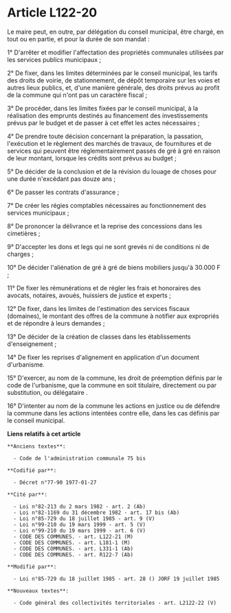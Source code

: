 # Article L122-20

Le maire peut, en outre, par délégation du conseil municipal, être chargé, en tout ou en partie, et pour la durée de son
mandat :

1° D'arrêter et modifier l'affectation des propriétés communales utilisées par les services publics municipaux ;

2° De fixer, dans les limites déterminées par le conseil municipal, les tarifs des droits de voirie, de stationnement, de
dépôt temporaire sur les voies et autres lieux publics, et, d'une manière générale, des droits prévus au profit de la commune
qui n'ont pas un caractère fiscal ;

3° De procéder, dans les limites fixées par le conseil municipal, à la réalisation des emprunts destinés au financement des
investissements prévus par le budget et de passer à cet effet les actes nécessaires ;

4° De prendre toute décision concernant la préparation, la passation, l'exécution et le règlement des marchés de travaux, de
fournitures et de services qui peuvent être réglementairement passés de gré à gré en raison de leur montant, lorsque les
crédits sont prévus au budget ;

5° De décider de la conclusion et de la révision du louage de choses pour une durée n'excédant pas douze ans ;

6° De passer les contrats d'assurance ;

7° De créer les régies comptables nécessaires au fonctionnement des services municipaux ;

8° De prononcer la délivrance et la reprise des concessions dans les cimetières ;

9° D'accepter les dons et legs qui ne sont grevés ni de conditions ni de charges ;

10° De décider l'aliénation de gré à gré de biens mobiliers jusqu'à 30.000 F ;

11° De fixer les rémunérations et de régler les frais et honoraires des avocats, notaires, avoués, huissiers de justice et
experts ;

12° De fixer, dans les limites de l'estimation des services fiscaux (domaines), le montant des offres de la commune à
notifier aux expropriés et de répondre à leurs demandes ;

13° De décider de la création de classes dans les établissements d'enseignement ;

14° De fixer les reprises d'alignement en application d'un document d'urbanisme.

15° D'exercer, au nom de la commune, les droit de préemption définis par le code de l'urbanisme, que la commune en soit
titulaire, directement  ou par substitution, ou délégataire .

16° D'intenter au nom de la commune les actions en justice ou de défendre  la commune dans les actions intentées contre elle,
dans les cas définis par le conseil municipal.

**Liens relatifs à cet article**

	**Anciens textes**:

	  - Code de l'administration communale 75 bis

	**Codifié par**:

	  - Décret n°77-90 1977-01-27

	**Cité par**:

	  - Loi n°82-213 du 2 mars 1982 - art. 2 (Ab)
	  - Loi n°82-1169 du 31 décembre 1982 - art. 17 bis (Ab)
	  - Loi n°85-729 du 18 juillet 1985 - art. 9 (V)
	  - Loi n°99-210 du 19 mars 1999 - art. 5 (V)
	  - Loi n°99-210 du 19 mars 1999 - art. 6 (V)
	  - CODE DES COMMUNES. - art. L122-21 (M)
	  - CODE DES COMMUNES. - art. L181-1 (M)
	  - CODE DES COMMUNES. - art. L331-1 (Ab)
	  - CODE DES COMMUNES. - art. R122-7 (Ab)

	**Modifié par**:

	  - Loi n°85-729 du 18 juillet 1985 - art. 28 () JORF 19 juillet 1985

	**Nouveaux textes**:

	  - Code général des collectivités territoriales - art. L2122-22 (V)

